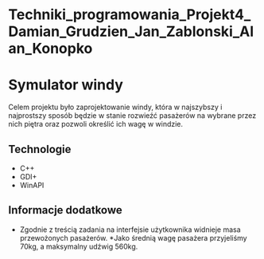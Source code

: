 # Techniki_programowania_Projekt4_Damian_Grudzien_Jan_Zablonski_Alan_Konopko

# Symulator windy
Celem projektu było zaprojektowanie windy, która w najszybszy 
i najprostszy sposób będzie w stanie rozwieźć pasażerów na wybrane przez nich piętra oraz pozwoli określić ich wagę w windzie.

## Technologie
* C++
* GDI+
* WinAPI

## Informacje dodatkowe
* Zgodnie z treścią zadania na interfejsie użytkownika widnieje masa przewożonych pasażerów.
 *Jako średnią wagę pasażera przyjeliśmy 70kg, a maksymalny udźwig 560kg.
